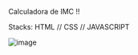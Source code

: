 Calculadora de IMC  !!

Stacks: HTML // CSS // JAVASCRIPT

![image](https://github.com/Ykaro1/IMC-JS-PURO/assets/125940569/ce20c271-4735-41b4-a7b4-4dfb85661ea4)
